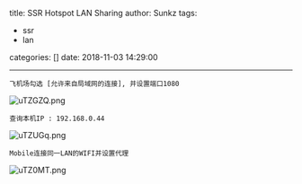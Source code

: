 title: SSR Hotspot LAN Sharing
author: Sunkz
tags:
  - ssr
  - lan

categories: []
date: 2018-11-03 14:29:00

---

```
飞机场勾选 [允许来自局域网的连接], 并设置端口1080
```

![uTZGZQ.png](https://s2.ax1x.com/2019/10/10/uTZGZQ.png)

```
查询本机IP : 192.168.0.44
```

![uTZUGq.png](https://s2.ax1x.com/2019/10/10/uTZUGq.png)

```
Mobile连接同一LAN的WIFI并设置代理
```

![uTZ0MT.png](https://s2.ax1x.com/2019/10/10/uTZ0MT.png)

